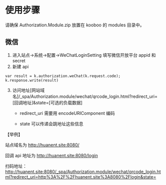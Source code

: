 # 使用步骤

请确保 Authorization.Module.zip 放置在 kooboo 的 modules 目录中。

## 微信

1. 进入站点->系统->配置->WeChatLoginSetting 填写微信开放平台 appid 和 secret
2. 新建 api

```
var result = k.authorization.weChat(k.request.code);
k.response.write(result)
```

3. 访问地址[网站域名]/\_spa/Authorization.module/wechat/qrcode_login.html?redirect_uri=[回调地址]&state=[可选的负载数据]

   - redirect_uri 需要用 encodeURIComponent 编码

   - state 可以传递会跳地址这些信息

【举例】

站点域名为 http://huanent.site:8080/

回调 api 地址为 http://huanent.site:8080/login

扫码地址：http://huanent.site:8080/_spa/Authorization.module/wechat/qrcode_login.html?redirect_uri=http%3A%2F%2Fhuanent.site%3A8080%2Flogin&state=
